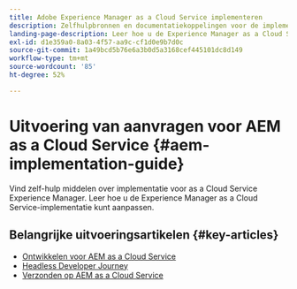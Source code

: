 ```yaml
---
title: Adobe Experience Manager as a Cloud Service implementeren
description: Zelfhulpbronnen en documentatiekoppelingen voor de implementatie van Adobe Experience Manager as a Cloud Service
landing-page-description: Leer hoe u de Experience Manager as a Cloud Service-implementatie kunt aanpassen.
exl-id: d1e359a0-8a03-4f57-aa9c-cf1d0e9b7d0c
source-git-commit: 1a49bcd5b76e6a3b0d5a3168cef445101dc8d149
workflow-type: tm+mt
source-wordcount: '85'
ht-degree: 52%

---
```



# Uitvoering van aanvragen voor AEM as a Cloud Service {#aem-implementation-guide}

Vind zelf-hulp middelen over implementatie voor as a Cloud Service Experience Manager. Leer hoe u de Experience Manager as a Cloud Service-implementatie kunt aanpassen.

## Belangrijke uitvoeringsartikelen {#key-articles}

* [Ontwikkelen voor AEM as a Cloud Service](developing/introduction/development-guidelines.md)
* [Headless Developer Journey](/help/journey-headless/developer/overview.md)
* [Verzonden op AEM as a Cloud Service](dispatcher/overview.md)
